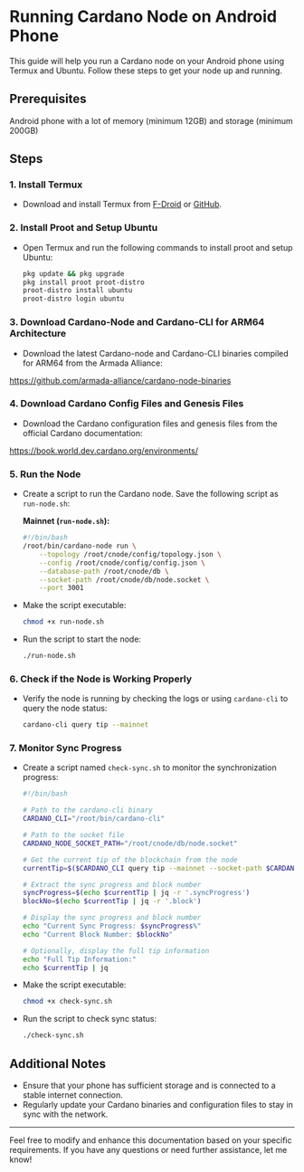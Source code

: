
# Running Cardano Node on Android Phone

This guide will help you run a Cardano node on your Android phone using Termux and Ubuntu. Follow these steps to get your node up and running.

## Prerequisites

Android phone with a lot of memory (minimum 12GB) and storage (minimum 200GB)

## Steps

### 1. Install Termux

- Download and install Termux from [F-Droid](https://f-droid.org/en/packages/com.termux/) or [GitHub](https://github.com/termux/termux-app).

### 2. Install Proot and Setup Ubuntu

- Open Termux and run the following commands to install proot and setup Ubuntu:

  ```bash
  pkg update && pkg upgrade
  pkg install proot proot-distro
  proot-distro install ubuntu
  proot-distro login ubuntu
  ```

### 3. Download Cardano-Node and Cardano-CLI for ARM64 Architecture

- Download the latest Cardano-node and Cardano-CLI binaries compiled for ARM64 from the Armada Alliance:

https://github.com/armada-alliance/cardano-node-binaries

### 4. Download Cardano Config Files and Genesis Files

- Download the Cardano configuration files and genesis files from the official Cardano documentation:

https://book.world.dev.cardano.org/environments/

### 5. Run the Node

- Create a script to run the Cardano node. Save the following script as `run-node.sh`:

  **Mainnet (`run-node.sh`):**

  ```bash
  #!/bin/bash
  /root/bin/cardano-node run \
      --topology /root/cnode/config/topology.json \
      --config /root/cnode/config/config.json \
      --database-path /root/cnode/db \
      --socket-path /root/cnode/db/node.socket \
      --port 3001
  ```

- Make the script executable:

  ```bash
  chmod +x run-node.sh
  ```

- Run the script to start the node:

  ```bash
  ./run-node.sh
  ```

### 6. Check if the Node is Working Properly

- Verify the node is running by checking the logs or using `cardano-cli` to query the node status:

  ```bash
  cardano-cli query tip --mainnet
  ```

### 7. Monitor Sync Progress

- Create a script named `check-sync.sh` to monitor the synchronization progress:

  ```bash
  #!/bin/bash

  # Path to the cardano-cli binary
  CARDANO_CLI="/root/bin/cardano-cli"

  # Path to the socket file
  CARDANO_NODE_SOCKET_PATH="/root/cnode/db/node.socket"

  # Get the current tip of the blockchain from the node
  currentTip=$($CARDANO_CLI query tip --mainnet --socket-path $CARDANO_NODE_SOCKET_PATH)

  # Extract the sync progress and block number
  syncProgress=$(echo $currentTip | jq -r '.syncProgress')
  blockNo=$(echo $currentTip | jq -r '.block')

  # Display the sync progress and block number
  echo "Current Sync Progress: $syncProgress%"
  echo "Current Block Number: $blockNo"

  # Optionally, display the full tip information
  echo "Full Tip Information:"
  echo $currentTip | jq
  ```

- Make the script executable:

  ```bash
  chmod +x check-sync.sh
  ```

- Run the script to check sync status:

  ```bash
  ./check-sync.sh
  ```


## Additional Notes

- Ensure that your phone has sufficient storage and is connected to a stable internet connection.
- Regularly update your Cardano binaries and configuration files to stay in sync with the network.

---

Feel free to modify and enhance this documentation based on your specific requirements. If you have any questions or need further assistance, let me know!
